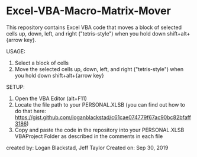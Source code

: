 # Excel-VBA-Macro-Matrix-Mover

This repository contains Excel VBA code that moves a block of selected cells up, down, left, and right ("tetris-style") when you hold down shift+alt+{arrow key}. 

USAGE:
1. Select a block of cells
2. Move the selected cells up, down, left, and right ("tetris-style") when you hold down shift+alt+{arrow key}

SETUP:
1. Open the VBA Editor (alt+F11)
2. Locate the file path to your PERSONAL.XLSB (you can find out how to do that here: https://gist.github.com/loganblackstad/c61cae074779f67ac90bc82bfaff3186)
3. Copy and paste the code in the repository into your PERSONAL.XLSB VBAProject Folder as described in the comments in each file


created by: Logan Blackstad, Jeff Taylor 
Created on: Sep 30, 2019
